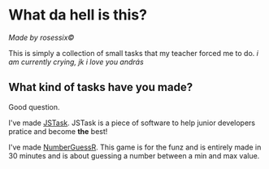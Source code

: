 # What da hell is this?
*Made by rosessix©️*

This is simply a collection of small tasks that my teacher forced me to do. *i am currently crying, jk i love you andrás*

## What kind of tasks have you made?
Good question.

I've made [JSTask](https://github.com/rosessix/JSPratice/tree/main/jstask). JSTask is a piece of software to help junior developers pratice and become **the** best!

I've made [NumberGuessR](https://github.com/rosessix/JSPratice/tree/main/numberguesser). This game is for the funz and is entirely made in 30 minutes and is about guessing a number between a min and max value.

